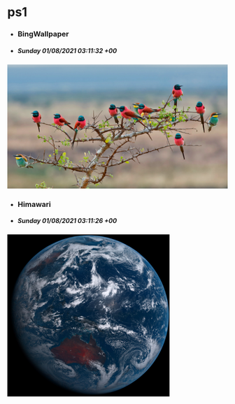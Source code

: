# ps1

- ### BingWallpaper
- ##### Sunday 01/08/2021 03:11:32 +00
<img src="BingWallpaper/latest.jpg" width="700" height="auto" title="👉  BingWallpaper  👈">


- ### Himawari 
- ##### Sunday 01/08/2021 03:11:26 +00
<img src="Himawari/latest.jpg" width="auto" height="371" title="👉  Himawari  👈">






